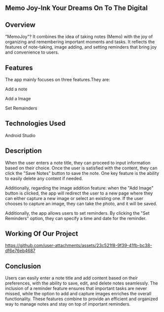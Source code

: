 Memo Joy-Ink Your Dreams On To The Digital
--
Overview
---
"MemoJoy"? It combines the idea of taking notes (Memo) with the joy of organizing and remembering important moments and tasks. It reflects the features of note-taking, image adding, and setting reminders that bring joy and convenience to users.

Features
----
The app mainly focuses on three features.They are:

Add a note

Add a Image

Set Remainders

Technologies Used
----
Android Studio

Description
-------------
When the user enters a note title, they can proceed to input information based on their choice. Once the user is satisfied with the content, they can click the "Save Notes" button to save the note. One key feature is the ability to easily delete any content if needed.

Additionally, regarding the image addition feature: when the "Add Image" button is clicked, the app will redirect the user to a new page where they can either capture a new image or select an existing one. If the user chooses to capture an image, they can take the photo, and it will be saved.

Additionally, the app allows users to set reminders. By clicking the "Set Reminders" option, they can specify a time and date for the reminder.

Working Of Our Project
------------------

https://github.com/user-attachments/assets/23c521f8-9f39-41fb-bc38-df6e76eb4687

Conclusion
------------------
Users can easily enter a note title and add content based on their preferences, with the ability to save, edit, and delete notes seamlessly. The inclusion of a reminder feature ensures that important tasks are never missed, while the option to add and capture images enriches the overall functionality. These features combine to provide an efficient and organized way to manage notes and stay on top of important reminders.

